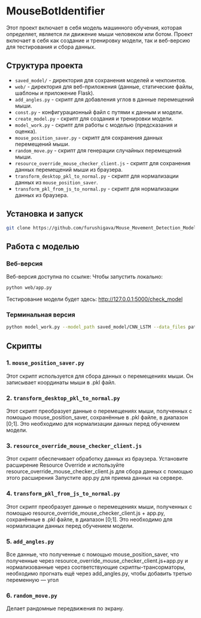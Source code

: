 # MouseBotIdentifier

Этот проект включает в себя модель машинного обучения, которая определяет, является ли движение мыши человеком или ботом. Проект включает в себя как создание и тренировку модели, так и веб-версию для тестирования и сбора данных.

## Структура проекта

- `saved_model/` - директория для сохранения моделей и чекпоинтов.
- `web/` - директория для веб-приложения (данные, статические файлы, шаблоны и приложение Flask).
- `add_angles.py` - скрипт для добавления углов в данные перемещений мыши.
- `const.py` - конфигурационный файл с путями к данным и модели.
- `create_model.py` - скрипт для создания и тренировки модели.
- `model_work.py` - скрипт для работы с моделью (предсказания и оценка).
- `mouse_position_saver.py` - скрипт для сохранения данных перемещений мыши.
- `random_move.py` - скрипт для генерации случайных перемещений мыши.
- `resource_override_mouse_checker_client.js` - скрипт для сохранения данных перемещений мыши из браузера.
- `transform_desktop_pkl_to_normal.py` - скрипт для нормализации данных из `mouse_position_saver`.
- `transform_pkl_from_js_to_normal.py` - скрипт для нормализации данных из браузера.

## Установка и запуск

```bash
git clone https://github.com/furushigava/Mouse_Movement_Detection_Model
```

## Работа с моделью

### Веб-версия

Веб-версия доступна по ссылке: 
Чтобы запустить локально:
```bash
python web/app.py
```
Тестирование модели будет здесь: http://127.0.0.1:5000/check_model

### Терминальная версия

```bash
python model_work.py --model_path saved_model/CNN_LSTM --data_files path_to_your_pkl_file
```

## Скрипты

### 1. `mouse_position_saver.py`

Этот скрипт используется для сбора данных о перемещениях мыши. Он записывает координаты мыши в .pkl файл.

### 2. `transform_desktop_pkl_to_normal.py`

Этот скрипт преобразует данные о перемещениях мыши, полученных с помощью mouse_position_saver, сохранённые в .pkl файле, в диапазон [0;1]. Это необходимо для нормализации данных перед обучением модели.

### 3. `resource_override_mouse_checker_client.js`

Этот скрипт обеспечивает обработку данных из браузера. Установите расширение Resource Override и используйте resource_override_mouse_checker_client.js для сбора данных с помощью этого расширения Запустите app.py для приема данных на сервере.

### 4. `transform_pkl_from_js_to_normal.py`

Этот скрипт преобразует данные о перемещениях мыши, полученных с помощью resource_override_mouse_checker_client.js + app.py, сохранённые в .pkl файле, в диапазон [0;1]. Это необходимо для нормализации данных перед обучением модели.

### 5. `add_angles.py`

Все данные, что полученные с помощью mouse_position_saver, что полученные через resource_override_mouse_checker_client.js+app.py и нормализованные через соответствующие скрипты-трансорматоры, необходимо прогнать ещё через add_angles.py, чтобы добавить третью переменную — угол

### 6. `random_move.py`

Делает рандомные передвижения по экрану.